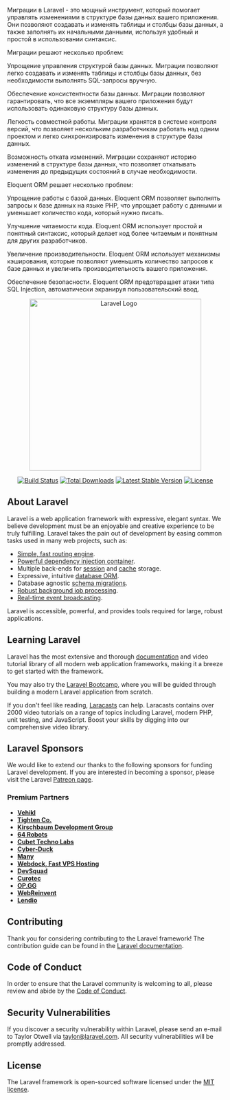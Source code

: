 Миграции в Laravel - это мощный инструмент, который помогает управлять изменениями в структуре базы данных вашего приложения. Они позволяют создавать и изменять таблицы и столбцы базы данных, а также заполнять их начальными данными, используя удобный и простой в использовании синтаксис.

Миграции решают несколько проблем:

Упрощение управления структурой базы данных. Миграции позволяют легко создавать и изменять таблицы и столбцы базы данных, без необходимости выполнять SQL-запросы вручную.

Обеспечение консистентности базы данных. Миграции позволяют гарантировать, что все экземпляры вашего приложения будут использовать одинаковую структуру базы данных.

Легкость совместной работы. Миграции хранятся в системе контроля версий, что позволяет нескольким разработчикам работать над одним проектом и легко синхронизировать изменения в структуре базы данных.

Возможность отката изменений. Миграции сохраняют историю изменений в структуре базы данных, что позволяет откатывать изменения до предыдущих состояний в случае необходимости.

Eloquent ORM решает несколько проблем:

Упрощение работы с базой данных. Eloquent ORM позволяет выполнять запросы к базе данных на языке PHP, что упрощает работу с данными и уменьшает количество кода, который нужно писать.

Улучшение читаемости кода. Eloquent ORM использует простой и понятный синтаксис, который делает код более читаемым и понятным для других разработчиков.

Увеличение производительности. Eloquent ORM использует механизмы кэширования, которые позволяют уменьшить количество запросов к базе данных и увеличить производительность вашего приложения.

Обеспечение безопасности. Eloquent ORM предотвращает атаки типа SQL Injection, автоматически экранируя пользовательский ввод.

<p align="center"><a href="https://laravel.com" target="_blank"><img src="https://raw.githubusercontent.com/laravel/art/master/logo-lockup/5%20SVG/2%20CMYK/1%20Full%20Color/laravel-logolockup-cmyk-red.svg" width="400" alt="Laravel Logo"></a></p>

<p align="center">
<a href="https://github.com/laravel/framework/actions"><img src="https://github.com/laravel/framework/workflows/tests/badge.svg" alt="Build Status"></a>
<a href="https://packagist.org/packages/laravel/framework"><img src="https://img.shields.io/packagist/dt/laravel/framework" alt="Total Downloads"></a>
<a href="https://packagist.org/packages/laravel/framework"><img src="https://img.shields.io/packagist/v/laravel/framework" alt="Latest Stable Version"></a>
<a href="https://packagist.org/packages/laravel/framework"><img src="https://img.shields.io/packagist/l/laravel/framework" alt="License"></a>
</p>

## About Laravel

Laravel is a web application framework with expressive, elegant syntax. We believe development must be an enjoyable and creative experience to be truly fulfilling. Laravel takes the pain out of development by easing common tasks used in many web projects, such as:

-   [Simple, fast routing engine](https://laravel.com/docs/routing).
-   [Powerful dependency injection container](https://laravel.com/docs/container).
-   Multiple back-ends for [session](https://laravel.com/docs/session) and [cache](https://laravel.com/docs/cache) storage.
-   Expressive, intuitive [database ORM](https://laravel.com/docs/eloquent).
-   Database agnostic [schema migrations](https://laravel.com/docs/migrations).
-   [Robust background job processing](https://laravel.com/docs/queues).
-   [Real-time event broadcasting](https://laravel.com/docs/broadcasting).

Laravel is accessible, powerful, and provides tools required for large, robust applications.

## Learning Laravel

Laravel has the most extensive and thorough [documentation](https://laravel.com/docs) and video tutorial library of all modern web application frameworks, making it a breeze to get started with the framework.

You may also try the [Laravel Bootcamp](https://bootcamp.laravel.com), where you will be guided through building a modern Laravel application from scratch.

If you don't feel like reading, [Laracasts](https://laracasts.com) can help. Laracasts contains over 2000 video tutorials on a range of topics including Laravel, modern PHP, unit testing, and JavaScript. Boost your skills by digging into our comprehensive video library.

## Laravel Sponsors

We would like to extend our thanks to the following sponsors for funding Laravel development. If you are interested in becoming a sponsor, please visit the Laravel [Patreon page](https://patreon.com/taylorotwell).

### Premium Partners

-   **[Vehikl](https://vehikl.com/)**
-   **[Tighten Co.](https://tighten.co)**
-   **[Kirschbaum Development Group](https://kirschbaumdevelopment.com)**
-   **[64 Robots](https://64robots.com)**
-   **[Cubet Techno Labs](https://cubettech.com)**
-   **[Cyber-Duck](https://cyber-duck.co.uk)**
-   **[Many](https://www.many.co.uk)**
-   **[Webdock, Fast VPS Hosting](https://www.webdock.io/en)**
-   **[DevSquad](https://devsquad.com)**
-   **[Curotec](https://www.curotec.com/services/technologies/laravel/)**
-   **[OP.GG](https://op.gg)**
-   **[WebReinvent](https://webreinvent.com/?utm_source=laravel&utm_medium=github&utm_campaign=patreon-sponsors)**
-   **[Lendio](https://lendio.com)**

## Contributing

Thank you for considering contributing to the Laravel framework! The contribution guide can be found in the [Laravel documentation](https://laravel.com/docs/contributions).

## Code of Conduct

In order to ensure that the Laravel community is welcoming to all, please review and abide by the [Code of Conduct](https://laravel.com/docs/contributions#code-of-conduct).

## Security Vulnerabilities

If you discover a security vulnerability within Laravel, please send an e-mail to Taylor Otwell via [taylor@laravel.com](mailto:taylor@laravel.com). All security vulnerabilities will be promptly addressed.

## License

The Laravel framework is open-sourced software licensed under the [MIT license](https://opensource.org/licenses/MIT).

